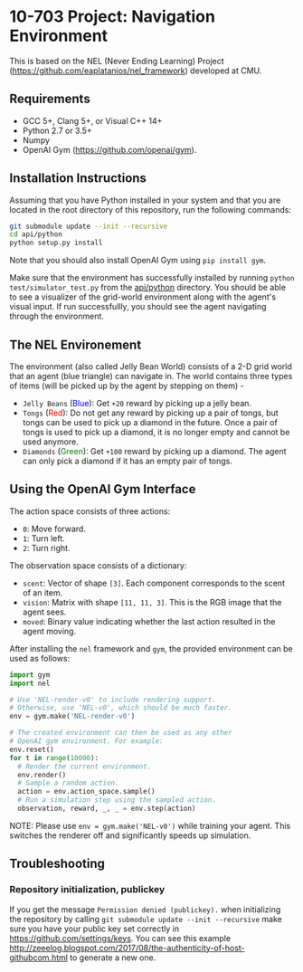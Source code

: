 # 10-703 Project: Navigation Environment

This is based on the NEL (Never Ending Learning) Project (https://github.com/eaplatanios/nel_framework) developed at CMU.

## Requirements

- GCC 5+, Clang 5+, or Visual C++ 14+
- Python 2.7 or 3.5+
- Numpy
- OpenAI Gym (https://github.com/openai/gym).

## Installation Instructions

Assuming that you have Python installed in your system and
that you are located in the root directory of this
repository, run the following commands:

```bash
git submodule update --init --recursive
cd api/python
python setup.py install
```

Note that you should also install OpenAI Gym using `pip install gym`.

Make sure that the environment has successfully installed by running `python test/simulator_test.py` from the [api/python](api/python) directory. You should be able to see a visualizer of the grid-world environment along with the agent's visual input. If run successfullly, you should see the agent navigating through the environment.

## The NEL Environement
The environment (also called Jelly Bean World) consists of a 2-D grid world that an agent (blue triangle) can navigate in. The world contains three types of items (will be picked up by the agent by stepping on them) -
- `Jelly Beans` (<span style="color:blue">Blue</span>): Get `+20` reward by picking up a jelly bean.
- `Tongs` (<span style="color:red">Red</span>): Do not get any reward by picking up a pair of tongs, but tongs can be used to pick up a diamond in the future. Once a pair of tongs is used to pick up a diamond, it is no longer empty and cannot be used anymore.
- `Diamonds` (<span style="color:green">Green</span>): Get `+100` reward by picking up a diamond. The agent can only pick a diamond if it has an empty pair of tongs.

## Using the OpenAI Gym Interface

The action space consists of three actions:
  - `0`: Move forward.
  - `1`: Turn left.
  - `2`: Turn right.

The observation space consists of a dictionary:
  - `scent`: Vector of shape `[3]`. Each component corresponds to the scent of an item.
  - `vision`: Matrix with shape `[11, 11, 3]`. This is the RGB image that the agent sees.
  - `moved`: Binary value indicating whether the last 
    action resulted in the agent moving.

After installing the `nel` framework and `gym`, the 
provided environment can be used as follows:

```python
import gym
import nel

# Use 'NEL-render-v0' to include rendering support.
# Otherwise, use 'NEL-v0', which should be much faster.
env = gym.make('NEL-render-v0')

# The created environment can then be used as any other 
# OpenAI gym environment. For example:
env.reset()
for t in range(10000):
  # Render the current environment.
  env.render()
  # Sample a random action.
  action = env.action_space.sample()
  # Run a simulation step using the sampled action.
  observation, reward, _, _ = env.step(action)
```

NOTE: Please use `env = gym.make('NEL-v0')` while training your agent. This switches the renderer off and significantly speeds up simulation.

## Troubleshooting

### Repository initialization, publickey
If you get the message `Permission denied (publickey).` when initializing the
repository by calling `git submodule update --init --recursive` make sure you
have your public key set correctly in https://github.com/settings/keys. You can
see this example http://zeeelog.blogspot.com/2017/08/the-authenticity-of-host-githubcom.html
to generate a new one.
